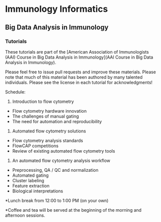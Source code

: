 # Immunology Informatics

## Big Data Analysis in Immunology

### Tutorials

These tutorials are part of the [American Association of Immunologists (AAI) Course in Big Data Analysis in Immunology](AAI Course in Big Data Analysis in Immunology).

Please feel free to issue pull requests and improve these materials. Please note that much of this material has been authored by many talented individuals. Please see the license in each tutorial for acknowledgments!

Schedule:

1. Introduction to flow cytometry
  - Flow cytometry hardware innovation
  - The challenges of manual gating
  - The need for automation and reproducibility
  
1. Automated flow cytometry solutions
  - Flow cytometry analysis standards
  - FlowCAP competitions
  - Review of existing automated flow cytometry tools

1. An automated flow cytometry analysis workflow
  - Preprocessing, QA / QC and normalization
  - Automated gating
  - Cluster labeling
  - Feature extraction
  - Biological interpretations
  
  *Lunch break from 12:00 to 1:00 PM (on your own)

  *Coffee and tea will be served at the beginning of the morning and afternoon sessions.